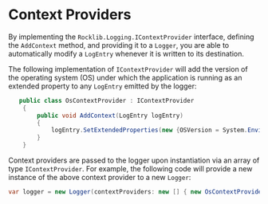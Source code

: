 # Context Providers

By implementing the `Rocklib.Logging.IContextProvider` interface, defining the `AddContext` method, and providing it to a `Logger`, you are able to automatically modify a `LogEntry` whenever it is written to its destination.

The following implementation of `IContextProvider` will add the version of the operating system (OS) under which the application is running as an extended property to any `LogEntry` emitted by the logger:

```C#
   public class OsContextProvider : IContextProvider
    {
        public void AddContext(LogEntry logEntry)
        {
            logEntry.SetExtendedProperties(new {OSVersion = System.Environment.OSVersion.VersionString});
        }
    }
```

Context providers are passed to the logger upon instantiation via an array of type `IContextProvider`. For example, the following code will provide a new instance of the above context provider to a new `Logger`:

```C#
var logger = new Logger(contextProviders: new [] { new OsContextProvider() });
```
